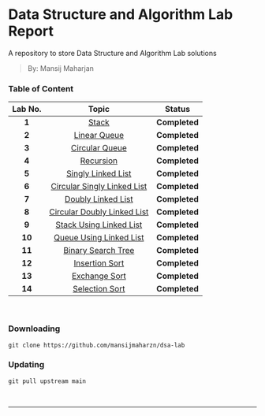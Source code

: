 # Data Structure and Algorithm Lab Report
A repository to store Data Structure and Algorithm Lab solutions
> By: Mansij Maharjan


### Table of Content
|  **Lab No.** |           **Topic**           |   **Status**  |
|:------------:|:-----------------------------:|:-------------:|
|   **1**      | [Stack]                       | **Completed** |
|   **2**      | [Linear Queue]                | **Completed** |
|   **3**      | [Circular Queue]              | **Completed** |
|   **4**      | [Recursion]                   | **Completed** |
|   **5**      | [Singly Linked List]          | **Completed** |
|   **6**      | [Circular Singly Linked List] | **Completed** |
|   **7**      | [Doubly Linked List]          | **Completed** |
|   **8**      | [Circular Doubly Linked List] | **Completed** |
|   **9**      | [Stack Using Linked List]     | **Completed** |
|   **10**     | [Queue Using Linked List]     | **Completed** |
|   **11**     | [Binary Search Tree]          | **Completed** |
|   **12**     | [Insertion Sort]              | **Completed** |
|   **13**     | [Exchange Sort]               | **Completed** |
|   **14**     | [Selection Sort]              | **Completed** |

<br />

### Downloading
```
git clone https://github.com/mansijmaharzn/dsa-lab
```

### Updating
```
git pull upstream main
```

<br />


---
[Stack]: https://github.com/mansijmaharzn/dsa-lab/tree/master/lab-1
[Linear Queue]: https://github.com/mansijmaharzn/dsa-lab/tree/master/lab-2
[Circular Queue]: https://github.com/mansijmaharzn/dsa-lab/tree/master/lab-3
[Recursion]: https://github.com/mansijmaharzn/dsa-lab/tree/master/lab-4
[Singly Linked List]: https://github.com/mansijmaharzn/dsa-lab/tree/master/lab-5
[Circular Singly Linked List]: https://github.com/mansijmaharzn/dsa-lab/tree/master/lab-6
[Doubly Linked List]: https://github.com/mansijmaharzn/dsa-lab/tree/master/lab-7
[Circular Doubly Linked List]: https://github.com/mansijmaharzn/dsa-lab/tree/master/lab-8
[Stack Using Linked List]: https://github.com/mansijmaharzn/dsa-lab/tree/master/lab-9
[Queue Using Linked List]: https://github.com/mansijmaharzn/dsa-lab/tree/master/lab-10
[Binary Search Tree]: https://github.com/mansijmaharzn/dsa-lab/tree/master/lab-11
[Insertion Sort]: https://github.com/mansijmaharzn/dsa-lab/tree/master/lab-12
[Exchange Sort]: https://github.com/mansijmaharzn/dsa-lab/tree/master/lab-13
[Selection Sort]: https://github.com/mansijmaharzn/dsa-lab/tree/master/lab-14